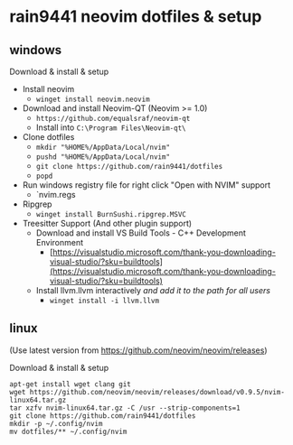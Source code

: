 # rain9441 neovim dotfiles & setup

## windows

Download & install & setup

* Install neovim
  * `winget install neovim.neovim`
* Download and install Neovim-QT (Neovim >= 1.0)
  * `https://github.com/equalsraf/neovim-qt`
  * Install into `C:\Program Files\Neovim-qt\`
* Clone dotfiles
  * `mkdir "%HOME%/AppData/Local/nvim"`
  * `pushd "%HOME%/AppData/Local/nvim"`
  * `git clone https://github.com/rain9441/dotfiles`
  * `popd`
* Run windows registry file for right click "Open with NVIM" support
  * `nvim.regs
* Ripgrep
  * `winget install BurnSushi.ripgrep.MSVC`
* Treesitter Support (And other plugin support)
  * Download and install VS Build Tools - C++ Development Environment
    * [https://visualstudio.microsoft.com/thank-you-downloading-visual-studio/?sku=buildtools](https://visualstudio.microsoft.com/thank-you-downloading-visual-studio/?sku=buildtools)
  * Install llvm.llvm interactively *and add it to the path for all users*
    * `winget install -i llvm.llvm`

## linux
(Use latest version from https://github.com/neovim/neovim/releases)

Download & install & setup
```
apt-get install wget clang git
wget https://github.com/neovim/neovim/releases/download/v0.9.5/nvim-linux64.tar.gz
tar xzfv nvim-linux64.tar.gz -C /usr --strip-components=1
git clone https://github.com/rain9441/dotfiles
mkdir -p ~/.config/nvim
mv dotfiles/** ~/.config/nvim
```

